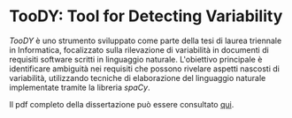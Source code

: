 # TooDY: Tool for Detecting Variability

*TooDY* è uno strumento sviluppato come parte della tesi di laurea triennale in Informatica, focalizzato sulla rilevazione di variabilità in documenti di requisiti software scritti in linguaggio naturale. L'obiettivo principale è identificare ambiguità nei requisiti che possono rivelare aspetti nascosti di variabilità, utilizzando tecniche di elaborazione del linguaggio naturale implementate tramite la libreria *spaCy*.

Il pdf completo della dissertazione può essere consultato [qui](https://github.com/matteogiorgi/toody-dissertation/blob/master/main.pdf).
